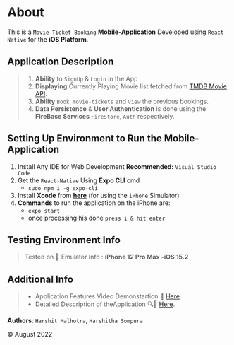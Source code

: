 
# About
This is a `Movie Ticket Booking` **Mobile-Application** Developed using `React Native` for the **iOS Platform**.

## Application Description

> 1. **Ability** to `SignUp` & `Login` in the App
> 2. **Displaying** Currently Playing Movie list fetched from [TMDB Movie API](https://www.themoviedb.org/documentation/api). 
> 3. **Ability** `Book movie-tickets` and `View` the previous bookings.
> 4. **Data Persistence** & **User Authentication** is done using the **FireBase Services** `FireStore`, `Auth` respectively.

## Setting Up Environment to Run the Mobile-Application

1. Install Any IDE for Web Development **Recommended:** `Visual Studio Code`
2. Get the `React-Native` Using **Expo CLI** cmd <br>
      - `sudo npm i -g expo-cli`
3. Install **Xcode** from [**here**](https://apps.apple.com/us/app/xcode/id497799835?mt=12)  (for using the `iPhone` Simulator)
4. **Commands** to run the application on the iPhone are:
	-	`expo start` 
	-	once processing his done `press i & hit enter`
## Testing Environment Info

> Tested on :iphone: Emulator Info : **iPhone 12 Pro Max -iOS 15.2**


## Additional Info

> * Application Features Video Demonstartion :movie_camera: [Here](https://drive.google.com/file/d/1N5v8Px1lJ86IVJIcM56HJSSWDLeJYmR8/view?usp=sharing).
> * Detailed Description of theApplication :mag::page_with_curl:  [Here](https://drive.google.com/file/d/1dXCzlg2SESTK3Rj6xVnbelY8zHQb4hU1/view?usp=sharing).

**Authors**: `Harshit Malhotra`, `Harshitha Sompura`

© August 2022
